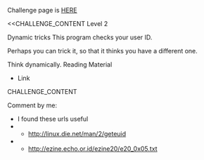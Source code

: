 Challenge page is <a href="http://www.overthewire.org/wargames/semtex/semtex2.shtml">HERE</a>

<<CHALLENGE_CONTENT
Level 2

Dynamic tricks
This program checks your user ID.

Perhaps you can trick it, so that it thinks you have a different one.

Think dynamically.
Reading Material
 - Link

CHALLENGE_CONTENT

Comment by me:
 - I found these urls useful
 - - http://linux.die.net/man/2/geteuid
 - - http://ezine.echo.or.id/ezine20/e20_0x05.txt
 